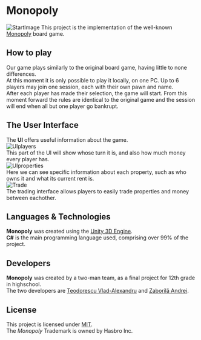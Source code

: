 # Monopoly  
![StartImage](https://github.com/vladvlad00/monopol/blob/master/Pictures/PlayScreen.png)
This project is the implementation of the well-known [Monopoly](https://en.wikipedia.org/wiki/Monopoly_(game)) board game.  
## How to play  
Our game plays similarly to the original board game, having little to none differences.  
At this moment it is only possible to play it locally, on one PC.  Up to 6 players may join one session, each with their own pawn and name.  
After each player has made their selection, the game will start. From this moment forward the rules are identical to the original game and the session will end when all but one player go bankrupt.  
## The User Interface
The **UI** offers useful information about the game.  
![UIplayers](https://github.com/vladvlad00/monopol/blob/master/Pictures/UIplayers.png)  
This part of the UI will show whose turn it is, and also how much money every player has.  
![UIproperties](https://github.com/vladvlad00/monopol/blob/master/Pictures/PropSit.png)  
Here we can see specific information about each property, such as who owns it and what its current rent is.  
![Trade](https://github.com/vladvlad00/monopol/blob/master/Pictures/Trade.png)  
The trading interface allows players to easily trade properties and money between eachother.  
## Languages & Technologies
**Monopoly** was created using the [Unity 3D Engine](https://unity.com/).  
**C#** is the main programming language used, comprising over 99% of the project.  
## Developers
**Monopoly** was created by a two-man team, as a final project for 12th grade in highschool.  
The two developers are [Teodorescu Vlad-Alexandru](https://github.com/vladvlad00) and [Zaborilă Andrei](https://github.com/Andreizabo).  
## License  
This project is licensed under [MIT](https://github.com/vladvlad00/monopol/blob/master/LICENSE.md).  
The *Monopoly* Trademark is owned by Hasbro Inc.  
